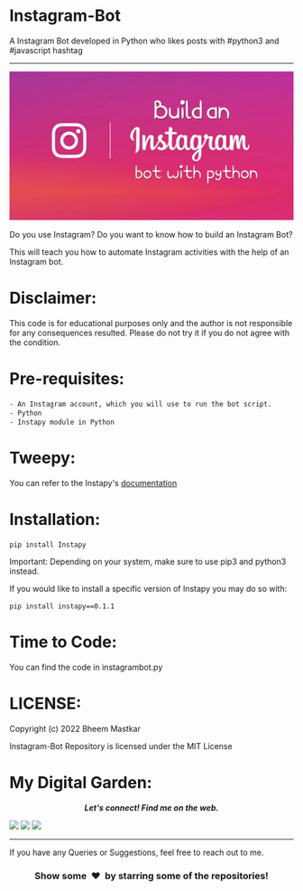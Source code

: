 # Instagram-Bot
A Instagram Bot developed in Python who likes posts with #python3 and #javascript hashtag

---

![alt text](https://github.com/bheem2510/Instagram-bot/blob/master/Cover%20(1).jpg)

Do you use Instagram?
Do you want to know how to build an Instagram Bot?

This will teach you how to automate Instagram activities with the help of an Instagram bot.

Disclaimer:
==========================
This code is for educational purposes only and the author is not responsible for any consequences resulted. Please do not try it if you do not agree with the condition.

Pre-requisites:
==========================
```
- An Instagram account, which you will use to run the bot script.
- Python
- Instapy module in Python
```

Tweepy:
==========================

You can refer to the Instapy's [documentation](https://github.com/timgrossmann/InstaPy/blob/master/DOCUMENTATION.md)


Installation:
==========================
```
pip install Instapy
```
Important: Depending on your system, make sure to use pip3 and python3 instead.

If you would like to install a specific version of Instapy you may do so with:
```
pip install instapy==0.1.1
```

Time to Code:
==========================
You can find the code in instagrambot.py

LICENSE:
==========================
Copyright (c) 2022 Bheem Mastkar

Instagram-Bot Repository is licensed under the MIT License

My Digital Garden:
==========================


 <p align="center">
  <b><i>Let's connect! Find me on the web.</i></b>


[<img height="30" src = "https://img.shields.io/badge/gmail-c14438?&style=for-the-badge&logo=gmail&logoColor=white">][gmail] 
[<img height="30" src="https://img.shields.io/badge/linkedin-blue.svg?&style=for-the-badge&logo=linkedin&logoColor=white" />][LinkedIn]
[<img height="30" src = "https://img.shields.io/badge/Facebook-036be4.svg?&style=for-the-badge&logo=facebook&logoColor=white">][Facebook]
<br />
<hr />

[gmail]: https://gmail.com
[linkedin]: https://www.linkedin.com/in/bheem-mastkar-4510371ba/
[Facebook]: https://www.facebook.com/bheem.mastkar/


If you have any Queries or Suggestions, feel free to reach out to me.

<h3 align="center">Show some &nbsp;❤️&nbsp; by starring some of the repositories!</h3>
